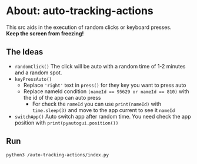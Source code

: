 # About: auto-tracking-actions
This src aids in the execution of random clicks or keyboard presses. <br>
<b>Keep the screen from freezing!</b>

## The Ideas
- `randomClick()` The click will be auto with a random time of 1-2 minutes and a random spot.
- `keyPressAuto()` 
    - Replace `'right'` text in `press()` for they key you want to press auto
    - Replace nameId condition `(nameId == 95629 or nameId == 810)` with the id of the app can auto press
        - For check the `nameId` you can use `print(nameId)` with `time.sleep(3)` and move to the app current to see it `nameId`
- `switchApp()` Auto switch app after random time. You need check the app position with `print(pyautogui.position())`

## Run
```
python3 /auto-tracking-actions/index.py
```
